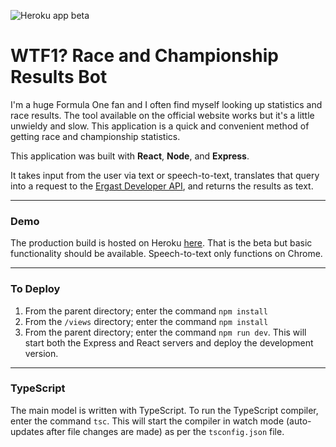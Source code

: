 ![Heroku app beta](https://imgur.com/uXkx1BM.gif)

# WTF1? Race and Championship Results Bot

I'm a huge Formula One fan and I often find myself looking up statistics and race results. The tool available on the official website works but it's a little unwieldy and slow. This application is a quick and convenient method of getting race and championship statistics.

This application was built with **React**, **Node**, and **Express**.

It takes input from the user via text or speech-to-text, translates that query into a request to the [Ergast Developer API](https://ergast.com/mrd/), and returns the results as text.

---

### Demo

The production build is hosted on Heroku [here](https://wtf1raceresults.herokuapp.com/). That is the beta but basic functionality should be available. Speech-to-text only functions on Chrome.

---

### To Deploy

1. From the parent directory; enter the command `npm install`
2. From the `/views` directory; enter the command `npm install`
3. From the parent directory; enter the command `npm run dev`. This will start both the Express and React servers and deploy the development version.

---

### TypeScript

The main model is written with TypeScript. To run the TypeScript compiler, enter the command `tsc`. This will start the compiler in watch mode (auto-updates after file changes are made) as per the `tsconfig.json` file.
